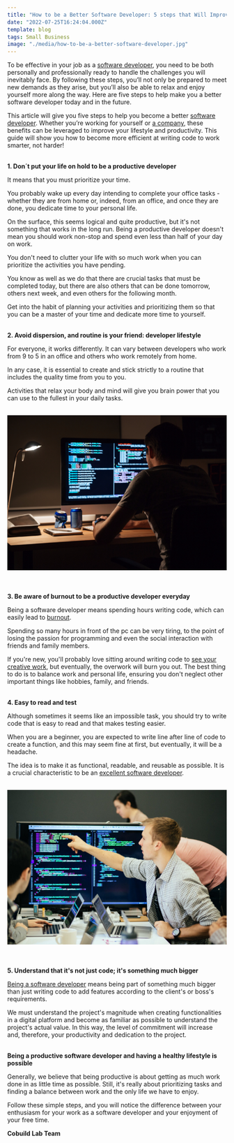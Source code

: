 ```yaml
---
title: "How to be a Better Software Developer: 5 steps that Will Improve Your Lifestyle and Productivity"
date: "2022-07-25T16:24:04.000Z"
template: blog
tags: Small Business
image: "./media/how-to-be-a-better-software-developer.jpg"
---
```


To be effective in your job as a <a target="_blank" href="https://www.cobuildlab.com/blog/Remote-work-team-productivity-how-to-manage-your-processes/">   software developer</a>, you need to be both personally and professionally ready to handle the challenges you will inevitably face. By following these steps, you’ll not only be prepared to meet new demands as they arise, but you’ll also be able to relax and enjoy yourself more along the way. Here are five steps to help make you a better software developer today and in the future.

This article will give you five steps to help you become a better <a target="_blank" href="https://cobuildlab.com/services/">   software developer</a>. Whether you’re working for yourself or <a target="_blank" href="https://www.cobuildlab.com/blog/what-a-Saas-company-is/">   a company</a>, these benefits can be leveraged to improve your lifestyle and productivity. This guide will show you how to become more efficient at writing code to work smarter, not harder! <br> </br>

<b><title-4>1. Don´t put your life on hold to be a productive developer</title-4></b>

It means that you must prioritize your time. 

You probably wake up every day intending to complete your office tasks - whether they are from home or, indeed, from an office, and once they are done, you dedicate time to your personal life. 

On the surface, this seems logical and quite productive, but it's not something that works in the long run. Being a productive developer doesn't mean you should work non-stop and spend even less than half of your day on work. 

You don't need to clutter your life with so much work when you can prioritize the activities you have pending.

You know as well as we do that there are crucial tasks that must be completed today, but there are also others that can be done tomorrow, others next week, and even others for the following month. 

Get into the habit of planning your activities and prioritizing them so that you can be a master of your time and dedicate more time to yourself. <br> </br>

<b><title-4>2. Avoid dispersion, and routine is your friend: developer lifestyle</title-4></b>

For everyone, it works differently.  It can vary between developers who work from 9 to 5 in an office and others who work remotely from home. 

In any case, it is essential to create and stick strictly to a routine that includes the quality time from you to you.

Activities that relax your body and mind will give you brain power that you can use to the fullest in your daily tasks. <br> </br>

<center>
<img src="./media/5-steps-to-improve-yourself-as-a-software-developer.jpg">
</center> <br> </br>

<b><title-4>3. Be aware of burnout to be a productive developer everyday</title-4></b>

Being a software developer means spending hours writing code, which can easily lead to <a target="_blank" href="https://www.cobuildlab.com/blog/development-team-is-burned-out/">   burnout</a>.

Spending so many hours in front of the pc can be very tiring, to the point of losing the passion for programming and even the social interaction with friends and family members. 

If you're new, you'll probably love sitting around writing code to <a target="_blank" href="https://www.cobuildlab.com/blog/figma-all-you-can-do-to-design-cool-applications/">   see your creative work</a>, but eventually, the overwork will burn you out. The best thing to do is to balance work and personal life, ensuring you don't neglect other important things like hobbies, family, and friends. <br> </br>

<b><title-4>4. Easy to read and test</title-4></b>

Although sometimes it seems like an impossible task, you should try to write code that is easy to read and that makes testing easier. 

When you are a beginner, you are expected to write line after line of code to create a function, and this may seem fine at first, but eventually, it will be a headache. 

The idea is to make it as functional, readable, and reusable as possible. It is a crucial characteristic to be an <a target="_blank" href="https://www.cobuildlab.com/blog/top-pros-of-remote-software-developer-service/">   excellent software developer</a>. <br> </br>

<center>
<img src="./media/how-to-be-a-more-productive-software-developer.jpg">
</center> <br> </br>

<b><title-4>5. Understand that it's not just code; it's something much bigger</title-4></b>

<a target="_blank" href="https://www.cobuildlab.com/blog/software-development-as-a-service-sdaas-how-to-succeed-without-permanent-staff/">   Being a software developer</a> means being part of something much bigger than just writing code to add features according to the client's or boss's requirements. 

We must understand the project's magnitude when creating functionalities in a digital platform and become as familiar as possible to understand the project's actual value. In this way, the level of commitment will increase and, therefore, your productivity and dedication to the project. <br> </br>

<b><title-2>Being a productive software developer and having a healthy lifestyle is possible</title-2></b>

Generally, we believe that being productive is about getting as much work done in as little time as possible. Still, it's really about prioritizing tasks and finding a balance between work and the only life we have to enjoy.

Follow these simple steps, and you will notice the difference between your enthusiasm for your work as a software developer and your enjoyment of your free time. 

<b><title-3>Cobuild Lab Team</title-3></b>
